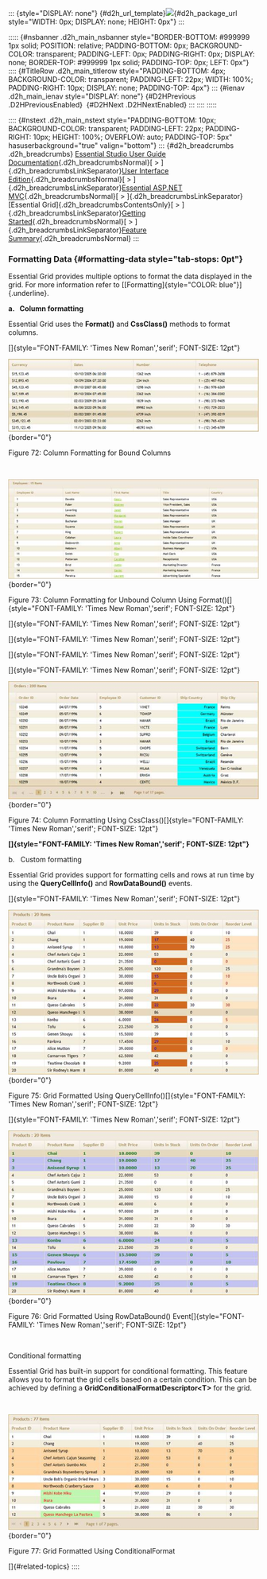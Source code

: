 ::: {style="DISPLAY: none"}
[](ms-xhelp:///?Id=d2h_url_template){#d2h_url_template}![](!package_url!){#d2h_package_url style="WIDTH: 0px; DISPLAY: none; HEIGHT: 0px"}
:::

::::: {#nsbanner .d2h_main_nsbanner style="BORDER-BOTTOM: #999999 1px solid; POSITION: relative; PADDING-BOTTOM: 0px; BACKGROUND-COLOR: transparent; PADDING-LEFT: 0px; PADDING-RIGHT: 0px; DISPLAY: none; BORDER-TOP: #999999 1px solid; PADDING-TOP: 0px; LEFT: 0px"}
:::: {#TitleRow .d2h_main_titlerow style="PADDING-BOTTOM: 4px; BACKGROUND-COLOR: transparent; PADDING-LEFT: 22px; WIDTH: 100%; PADDING-RIGHT: 10px; DISPLAY: none; PADDING-TOP: 4px"}
::: {#ienav .d2h_main_ienav style="DISPLAY: none"}
[](ms-xhelp:///?Id=2a1ca847-1047-450a-9055-fdfb4d420ced){#D2HPrevious .D2HPreviousEnabled}  [](ms-xhelp:///?Id=37dc08ab-e3fe-4f19-bc1d-1649d2d9671e){#D2HNext .D2HNextEnabled}
:::
::::
:::::

:::: {#nstext .d2h_main_nstext style="PADDING-BOTTOM: 10px; BACKGROUND-COLOR: transparent; PADDING-LEFT: 22px; PADDING-RIGHT: 10px; HEIGHT: 100%; OVERFLOW: auto; PADDING-TOP: 5px" hasuserbackground="true" valign="bottom"}
::: {#d2h_breadcrumbs .d2h_breadcrumbs}
[Essential Studio User Guide Documentation](ms-xhelp:///?Id=12457748-09e3-4d74-a240-8e049cedf030){.d2h_breadcrumbsNormal}[ \> ]{.d2h_breadcrumbsLinkSeparator}[User Interface Edition](ms-xhelp:///?Id=c29296b7-531c-413b-a0ec-488ca1f7f669){.d2h_breadcrumbsNormal}[ \> ]{.d2h_breadcrumbsLinkSeparator}[Essential ASP.NET MVC](ms-xhelp:///?Id=4b14e7d1-65c4-4f67-b1aa-2c37709905a5){.d2h_breadcrumbsNormal}[ \> ]{.d2h_breadcrumbsLinkSeparator}[Essential Grid]{.d2h_breadcrumbsContentsOnly}[ \> ]{.d2h_breadcrumbsLinkSeparator}[Getting Started](ms-xhelp:///?Id=c7ed3902-b25b-4170-be58-1d3d0b57748a){.d2h_breadcrumbsNormal}[ \> ]{.d2h_breadcrumbsLinkSeparator}[Feature Summary](ms-xhelp:///?Id=1923e679-441a-44e0-9bca-e0e50988a857){.d2h_breadcrumbsNormal}
:::

### Formatting Data {#formatting-data style="tab-stops: 0pt"}

Essential Grid provides multiple options to format the data displayed in the grid. For more information refer to [[Formatting]{style="COLOR: blue"}]{.underline}.

**a.   Column formatting**

Essential Grid uses the **Format()** and **CssClass()** methods to format columns.

[]{style="FONT-FAMILY: 'Times New Roman','serif'; FONT-SIZE: 12pt"} 

![](ImagesExt/image58_79.jpg){border="0"}

Figure 72: Column Formatting for Bound Columns

 

![](ImagesExt/image58_80.jpg){border="0"}

Figure 73: Column Formatting for Unbound Column Using Format()[]{style="FONT-FAMILY: 'Times New Roman','serif'; FONT-SIZE: 12pt"}

[]{style="FONT-FAMILY: 'Times New Roman','serif'; FONT-SIZE: 12pt"} 

[]{style="FONT-FAMILY: 'Times New Roman','serif'; FONT-SIZE: 12pt"} 

[]{style="FONT-FAMILY: 'Times New Roman','serif'; FONT-SIZE: 12pt"} 

[]{style="FONT-FAMILY: 'Times New Roman','serif'; FONT-SIZE: 12pt"} 

![](ImagesExt/image58_81.jpg){border="0"}

Figure 74: Column Formatting Using CssClass()[]{style="FONT-FAMILY: 'Times New Roman','serif'; FONT-SIZE: 12pt"}

**[]{style="FONT-FAMILY: 'Times New Roman','serif'; FONT-SIZE: 12pt"}** 

b.   Custom formatting

Essential Grid provides support for formatting cells and rows at run time by using the **QueryCellInfo()** and **RowDataBound()** events.

[]{style="FONT-FAMILY: 'Times New Roman','serif'; FONT-SIZE: 12pt"} 

![](ImagesExt/image58_82.jpg){border="0"}

Figure 75: Grid Formatted Using QueryCellInfo()[]{style="FONT-FAMILY: 'Times New Roman','serif'; FONT-SIZE: 12pt"}

[]{style="FONT-FAMILY: 'Times New Roman','serif'; FONT-SIZE: 12pt"} 

![](ImagesExt/image58_83.jpg){border="0"}

Figure 76: Grid Formatted Using RowDataBound() Event[]{style="FONT-FAMILY: 'Times New Roman','serif'; FONT-SIZE: 12pt"}

 

Conditional formatting

Essential Grid has built-in support for conditional formatting. This feature allows you to format the grid cells based on a certain condition. This can be achieved by defining a **GridConditionalFormatDescriptor\<T\>** for the grid.

 

![](ImagesExt/image58_84.jpg){border="0"}

Figure 77: Grid Formatted Using ConditionalFormat

[]{#related-topics}
::::
